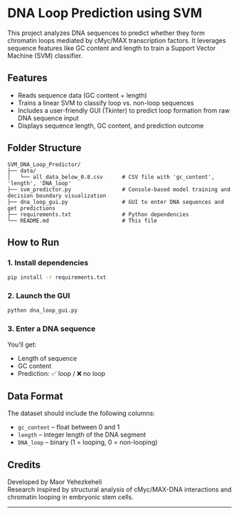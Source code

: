 
# DNA Loop Prediction using SVM

This project analyzes DNA sequences to predict whether they form chromatin loops mediated by cMyc/MAX transcription factors. It leverages sequence features like GC content and length to train a Support Vector Machine (SVM) classifier.

## Features
- Reads sequence data (GC content + length)
- Trains a linear SVM to classify loop vs. non-loop sequences
- Includes a user-friendly GUI (Tkinter) to predict loop formation from raw DNA sequence input
- Displays sequence length, GC content, and prediction outcome

## Folder Structure
```
SVM_DNA_Loop_Predictor/
├── data/
│   └── all_data_below_0.8.csv      # CSV file with 'gc_content', 'length', 'DNA_loop'
├── svm_predictor.py                # Console-based model training and decision boundary visualization
├── dna_loop_gui.py                 # GUI to enter DNA sequences and get predictions
├── requirements.txt                # Python dependencies
└── README.md                       # This file
```

## How to Run

### 1. Install dependencies
```bash
pip install -r requirements.txt
```

### 2. Launch the GUI
```bash
python dna_loop_gui.py
```

### 3. Enter a DNA sequence
You’ll get:
- Length of sequence
- GC content
- Prediction: ✅ loop / ❌ no loop

## Data Format
The dataset should include the following columns:
- `gc_content` – float between 0 and 1
- `length` – integer length of the DNA segment
- `DNA_loop` – binary (1 = looping, 0 = non-looping)

## Credits
Developed by Maor Yehezkeheli  
Research inspired by structural analysis of cMyc/MAX-DNA interactions and chromatin looping in embryonic stem cells.

---

